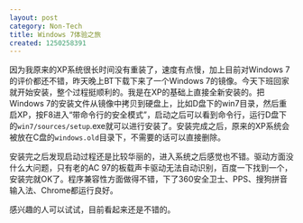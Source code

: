 ```yaml
---
layout: post
category: Non-Tech
title: Windows 7体验之旅
created: 1250258391
---
```

因为我原来的XP系统很长时间没有重装了，速度有点慢，加上目前对Windows 7的评价都还不错，昨天晚上BT下载下来了一个Windows 7的镜像。今天下班回家就开始安装，整个过程挺顺利的。我是在XP的基础上直接全新安装的。把Windows 7的安装文件从镜像中拷贝到硬盘上，比如D盘下的win7目录，然后重启XP，按F8进入&ldquo;带命令行的安全模式&rdquo;，启动之后可以看到命令行，运行D盘下的`win7/sources/setup`.exe就可以进行安装了。安装完成之后，原来的XP系统会被放在C盘的`windows.old`目录下，不需要的话可以直接删除。


安装完之后发现启动过程还是比较华丽的，进入系统之后感觉也不错。驱动方面没什么大问题，只有老的AC 97的板载声卡驱动无法自动识别，百度一下找到一个，安装完就OK了。程序兼容性方面做得不错，下了360安全卫士、PPS、搜狗拼音输入法、Chrome都运行良好。


感兴趣的人可以试试，目前看起来还是不错的。


